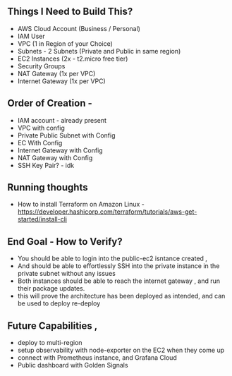 ## Things I Need to Build This? 
- AWS Cloud Account (Business / Personal)
- IAM User  
- VPC (1 in Region of your Choice)
- Subnets - 2 Subnets (Private and Public in same region)
- EC2 Instances (2x  - t2.micro free tier) 
- Security Groups 
- NAT Gateway (1x per VPC) 
- Internet Gateway (1x per VPC)



## Order of Creation - 
- IAM account - already present
- VPC with config
- Private Public Subnet with Config
- EC With Config
- Internet Gateway with Config
- NAT Gateway with Config 
- SSH Key Pair? - idk



## Running thoughts 
- How to install Terraform on Amazon Linux - https://developer.hashicorp.com/terraform/tutorials/aws-get-started/install-cli


## End Goal - How to Verify? 
- You should be able to login into the public-ec2 isntance created , 
- And should be able to effortlessly SSH into the private instance in the private subnet without any issues 
- Both instances should be able to reach the internet gateway , and run their package updates. 
- this will prove the architecture has been deployed as intended, and can be used to deploy re-deploy 


## Future Capabilities , 
- deploy to multi-region
- setup observability with node-exporter on the EC2 when they come up 
- connect with Prometheus instance, and Grafana Cloud
- Public dashboard with Golden Signals 


